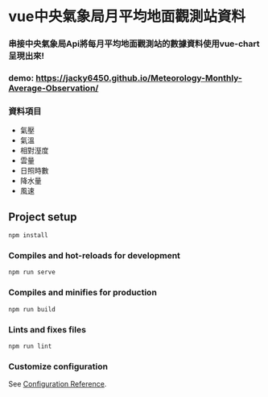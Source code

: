 # vue中央氣象局月平均地面觀測站資料

### 串接中央氣象局Api將每月平均地面觀測站的數據資料使用vue-chart呈現出來!

### demo: https://jacky6450.github.io/Meteorology-Monthly-Average-Observation/

### 資料項目
* 氣壓
* 氣溫
* 相對溼度
* 雲量
* 日照時數
* 降水量
* 風速

## Project setup
```
npm install
```

### Compiles and hot-reloads for development
```
npm run serve
```

### Compiles and minifies for production
```
npm run build
```

### Lints and fixes files
```
npm run lint
```

### Customize configuration
See [Configuration Reference](https://cli.vuejs.org/config/).
